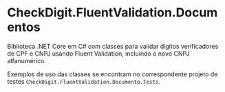 # CheckDigit.FluentValidation.Documentos

Biblioteca .NET Core em C# com classes para validar dígitos verificadores de CPF e CNPJ usando Fluent Validation, incluindo o novo CNPJ alfanumérico.

Exemplos de uso das classes se encontram no correspondente projeto de testes `CheckDigit.FluentValidation.Documento.Tests`.
